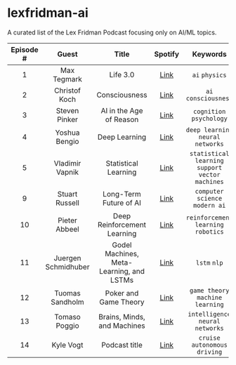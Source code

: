 # lexfridman-ai
A curated list of the Lex Fridman Podcast focusing only on AI/ML topics.

<!-- 0 | Name | Podcast title | [Link]() | `1` `2` -->

Episode # | Guest | Title | Spotify | Keywords
:--: | :--: | :--: | :--: | :--:
1 | Max Tegmark | Life 3.0 | [Link](https://open.spotify.com/episode/1kcFaEhHlbxr5KygngyZFt?si=844637f147d143cd) | `ai` `physics`
2 | Christof Koch | Consciousness | [Link](https://open.spotify.com/episode/3OLA9UM1D9lID1JQ2Y60gG?si=b75c5917e1a544e8) | `ai` `consciousness`
3 | Steven Pinker | AI in the Age of Reason | [Link](https://open.spotify.com/episode/3OLA9UM1D9lID1JQ2Y60gG?si=f4a7d1f9cfc64873) | `cognition` `psychology`
4 | Yoshua Bengio | Deep Learning | [Link](https://open.spotify.com/episode/6VOLaLVxpO52WRxDwsGfeq?si=5c7059058598479b) | `deep learning` `neural networks`
5 | Vladimir Vapnik | Statistical Learning | [Link](https://open.spotify.com/episode/5VJf9l21CfX1169mOD3EJI?si=43a7f5314b644d6e) | `statistical learning` `support vector machines` 
9 | Stuart Russell | Long-Term Future of AI | [Link](https://open.spotify.com/episode/3CTgRxFrN8omCsGlE4fWyD?si=10b2cf519c64458b) | `computer science` `modern ai`
10 | Pieter Abbeel | Deep Reinforcement Learning | [Link]() | `reinforcement learning` `robotics`
11 | Juergen Schmidhuber | Godel Machines, Meta-Learning, and LSTMs | [Link](https://open.spotify.com/episode/59tf42JBfiM0LgwUqDpim4?si=43c9e6f38a034810) | `lstm` `nlp`
12 | Tuomas Sandholm | Poker and Game Theory | [Link](https://open.spotify.com/episode/3u7Nx7MaMUB9atbvHpG9Yf?si=e73d2d8fa3164ada) | `game theory` `machine learning`
13 | Tomaso Poggio | Brains, Minds, and Machines | [Link](https://open.spotify.com/episode/0v2xKRxDYSSkACnyyeuRq8?si=79e4fba216f9460d) | `intelligence` `neural networks`
14 | Kyle Vogt | Podcast title | [Link](https://open.spotify.com/episode/5QaLJZFjOmbdUJ3Qe4irfA?si=cc98418e96d849d5) | `cruise` `autonomous driving`
